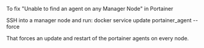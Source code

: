 To fix "Unable to find an agent on any Manager Node" in Portainer

SSH into a manager node and run:
docker service update portainer_agent --force

That forces an update and restart of the portainer agents on every node.